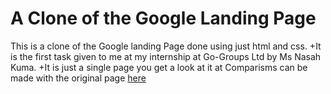 # A Clone of the Google Landing Page
This is a clone of the Google landing Page done using just html and css.
+It is the first task given to me at my internship at Go-Groups Ltd by Ms Nasah Kuma. 
+It is just a single page you get a look at it at 
Comparisms can be made with the original page [here](https://www.google.de/?hl=de)
